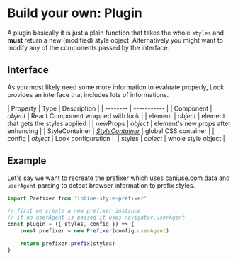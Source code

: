# Build your own: Plugin

A plugin basically it is just a plain function that takes the whole `styles` and **must** return a new (modified) style object. Alternatively you might want to modify any of the components passed by the interface.

## Interface
As you most likely need some more information to evaluate properly, Look provides an interface that includes lots of informations.

| Property | Type | Description |
| -------- | ----------- |
| Component | *object* | React Component wrapped with look |
| element | *object* | element that gets the styles applied |
| newProps | *object* | element's new props after enhancing |
| StyleContainer | [*StyleContainer*](../api/StyleContainer.md) | global CSS container |
| config | *object* | Look configuration | 
| styles | *object* | whole style object |

## Example
Let's say we want to recreate the [prefixer](../plugins/Prefixer.md) which uses [caniuse.com](caniuse.com) data and `userAgent` parsing to detect browser information to prefix styles.
```javascript
import Prefixer from 'inline-style-prefixer'

// first we create a new prefixer instance
// if no userAgent is passed it uses navigator.userAgent
const plugin = ({ styles, config }) => {
	const prefixer = new Prefixer(config.userAgent)

	return prefixer.prefix(styles)
}
```
